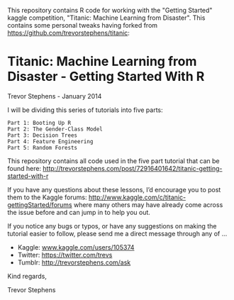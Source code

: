 This repository contains R code for working with the "Getting Started" kaggle competition, "Titanic: Machine Learning from Disaster". This contains some personal tweaks having forked from https://github.com/trevorstephens/titanic:

Titanic: Machine Learning from Disaster - Getting Started With R
================================================================
Trevor Stephens - January 2014


I will be dividing this series of tutorials into five parts:

    Part 1: Booting Up R
    Part 2: The Gender-Class Model
    Part 3: Decision Trees
    Part 4: Feature Engineering
    Part 5: Random Forests

This repository contains all code used in the five part tutorial that can be found here:
http://trevorstephens.com/post/72916401642/titanic-getting-started-with-r

If you have any questions about these lessons, I’d encourage you to post them to the Kaggle forums:
http://www.kaggle.com/c/titanic-gettingStarted/forums
where many others may have already come across the issue before and can jump in to help you out.

If you notice any bugs or typos, or have any suggestions on making the tutorial easier to follow,
please send me a direct message through any of ...

* Kaggle: www.kaggle.com/users/105374
* Twitter: https://twitter.com/trevs
* Tumblr: http://trevorstephens.com/ask

Kind regards,

Trevor Stephens
